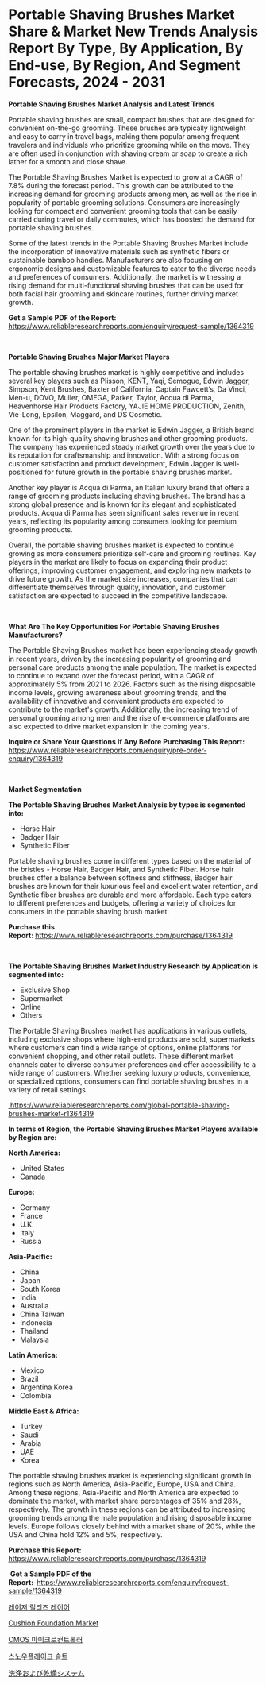 <p><h1>Portable Shaving Brushes Market Share & Market New Trends Analysis Report By Type, By Application, By End-use, By Region, And Segment Forecasts, 2024 - 2031</h1></p><p><strong>Portable Shaving Brushes Market Analysis and Latest Trends</strong></p>
<p><p>Portable shaving brushes are small, compact brushes that are designed for convenient on-the-go grooming. These brushes are typically lightweight and easy to carry in travel bags, making them popular among frequent travelers and individuals who prioritize grooming while on the move. They are often used in conjunction with shaving cream or soap to create a rich lather for a smooth and close shave.</p><p>The Portable Shaving Brushes Market is expected to grow at a CAGR of 7.8% during the forecast period. This growth can be attributed to the increasing demand for grooming products among men, as well as the rise in popularity of portable grooming solutions. Consumers are increasingly looking for compact and convenient grooming tools that can be easily carried during travel or daily commutes, which has boosted the demand for portable shaving brushes.</p><p>Some of the latest trends in the Portable Shaving Brushes Market include the incorporation of innovative materials such as synthetic fibers or sustainable bamboo handles. Manufacturers are also focusing on ergonomic designs and customizable features to cater to the diverse needs and preferences of consumers. Additionally, the market is witnessing a rising demand for multi-functional shaving brushes that can be used for both facial hair grooming and skincare routines, further driving market growth.</p></p>
<p><strong>Get a Sample PDF of the Report:&nbsp;</strong> <a href="https://www.reliableresearchreports.com/enquiry/request-sample/1364319">https://www.reliableresearchreports.com/enquiry/request-sample/1364319</a></p>
<p>&nbsp;</p>
<p><strong>Portable Shaving Brushes Major Market Players</strong></p>
<p><p>The portable shaving brushes market is highly competitive and includes several key players such as Plisson, KENT, Yaqi, Semogue, Edwin Jagger, Simpson, Kent Brushes, Baxter of California, Captain Fawcett’s, Da Vinci, Men-u, DOVO, Muller, OMEGA, Parker, Taylor, Acqua di Parma, Heavenhorse Hair Products Factory, YAJIE HOME PRODUCTION, Zenith, Vie-Long, Epsilon, Maggard, and DS Cosmetic.</p><p>One of the prominent players in the market is Edwin Jagger, a British brand known for its high-quality shaving brushes and other grooming products. The company has experienced steady market growth over the years due to its reputation for craftsmanship and innovation. With a strong focus on customer satisfaction and product development, Edwin Jagger is well-positioned for future growth in the portable shaving brushes market.</p><p>Another key player is Acqua di Parma, an Italian luxury brand that offers a range of grooming products including shaving brushes. The brand has a strong global presence and is known for its elegant and sophisticated products. Acqua di Parma has seen significant sales revenue in recent years, reflecting its popularity among consumers looking for premium grooming products.</p><p>Overall, the portable shaving brushes market is expected to continue growing as more consumers prioritize self-care and grooming routines. Key players in the market are likely to focus on expanding their product offerings, improving customer engagement, and exploring new markets to drive future growth. As the market size increases, companies that can differentiate themselves through quality, innovation, and customer satisfaction are expected to succeed in the competitive landscape.</p></p>
<p>&nbsp;</p>
<p><strong>What Are The Key Opportunities For Portable Shaving Brushes Manufacturers?</strong></p>
<p><p>The Portable Shaving Brushes market has been experiencing steady growth in recent years, driven by the increasing popularity of grooming and personal care products among the male population. The market is expected to continue to expand over the forecast period, with a CAGR of approximately 5% from 2021 to 2026. Factors such as the rising disposable income levels, growing awareness about grooming trends, and the availability of innovative and convenient products are expected to contribute to the market's growth. Additionally, the increasing trend of personal grooming among men and the rise of e-commerce platforms are also expected to drive market expansion in the coming years.</p></p>
<p><strong>Inquire or Share Your Questions If Any Before Purchasing This Report:</strong> <a href="https://www.reliableresearchreports.com/enquiry/pre-order-enquiry/1364319">https://www.reliableresearchreports.com/enquiry/pre-order-enquiry/1364319</a></p>
<p>&nbsp;</p>
<p><strong>Market Segmentation</strong></p>
<p><strong>The Portable Shaving Brushes Market Analysis by types is segmented into:</strong></p>
<p><ul><li>Horse Hair</li><li>Badger Hair</li><li>Synthetic Fiber</li></ul></p>
<p><p>Portable shaving brushes come in different types based on the material of the bristles - Horse Hair, Badger Hair, and Synthetic Fiber. Horse hair brushes offer a balance between softness and stiffness, Badger hair brushes are known for their luxurious feel and excellent water retention, and Synthetic fiber brushes are durable and more affordable. Each type caters to different preferences and budgets, offering a variety of choices for consumers in the portable shaving brush market.</p></p>
<p><strong>Purchase this Report:&nbsp;</strong><a href="https://www.reliableresearchreports.com/purchase/1364319">https://www.reliableresearchreports.com/purchase/1364319</a></p>
<p>&nbsp;</p>
<p><strong>The Portable Shaving Brushes Market Industry Research by Application is segmented into:</strong></p>
<p><ul><li>Exclusive Shop</li><li>Supermarket</li><li>Online</li><li>Others</li></ul></p>
<p><p>The Portable Shaving Brushes market has applications in various outlets, including exclusive shops where high-end products are sold, supermarkets where customers can find a wide range of options, online platforms for convenient shopping, and other retail outlets. These different market channels cater to diverse consumer preferences and offer accessibility to a wide range of customers. Whether seeking luxury products, convenience, or specialized options, consumers can find portable shaving brushes in a variety of retail settings.</p></p>
<p><a href="https://www.reliableresearchreports.com/global-portable-shaving-brushes-market-r1364319">&nbsp;https://www.reliableresearchreports.com/global-portable-shaving-brushes-market-r1364319</a></p>
<p><strong>In terms of Region, the Portable Shaving Brushes Market Players available by Region are:</strong></p>
<p>
    <p> <strong> North America: </strong>
        <ul>
            <li>United States</li>
            <li>Canada</li>
        </ul>
        </p> 
    <p> <strong> Europe: </strong>
        <ul>
            <li>Germany</li>
            <li>France</li>
            <li>U.K.</li>
            <li>Italy</li>
            <li>Russia</li>
        </ul>
        </p> 
    <p> <strong> Asia-Pacific: </strong>
        <ul>
            <li>China</li>
            <li>Japan</li>
            <li>South Korea</li>
            <li>India</li>
            <li>Australia</li>
            <li>China Taiwan</li>
            <li>Indonesia</li>
            <li>Thailand</li>
            <li>Malaysia</li>
        </ul>
        </p> 
    <p> <strong> Latin America: </strong>
        <ul>
            <li>Mexico</li>
            <li>Brazil</li>
            <li>Argentina Korea</li>
            <li>Colombia</li>
        </ul>
        </p> 
    <p> <strong> Middle East & Africa: </strong>
        <ul>
            <li>Turkey</li>
            <li>Saudi</li>
            <li>Arabia</li>
            <li>UAE</li>
            <li>Korea</li>
        </ul>
    </p>
    </p>
<p><p>The portable shaving brushes market is experiencing significant growth in regions such as North America, Asia-Pacific, Europe, USA and China. Among these regions, Asia-Pacific and North America are expected to dominate the market, with market share percentages of 35% and 28%, respectively. The growth in these regions can be attributed to increasing grooming trends among the male population and rising disposable income levels. Europe follows closely behind with a market share of 20%, while the USA and China hold 12% and 5%, respectively.</p></p>
<p><strong>Purchase this Report: </strong><a href="https://www.reliableresearchreports.com/purchase/1364319">https://www.reliableresearchreports.com/purchase/1364319</a></p>
<p>&nbsp;<strong>Get a Sample PDF of the Report:&nbsp;&nbsp;</strong><a href="https://www.reliableresearchreports.com/enquiry/request-sample/1364319">https://www.reliableresearchreports.com/enquiry/request-sample/1364319</a></p>
<p><strong></strong></p>
<p><p><a href="https://github.com/hzumrdvas204296/Market-Research-Report-List-2/blob/main/6414389153949.md">레이저 릴리즈 레이어</a></p><p><a href="https://github.com/liliskanaya73/Market-Research-Report-List-1/blob/main/cushion-foundation-market.md">Cushion Foundation Market</a></p><p><a href="https://github.com/apple8975768/Market-Research-Report-List-1/blob/main/1718270153948.md">CMOS 마이크로컨트롤러</a></p><p><a href="https://medium.com/@carmellalang1/%EB%88%88%EC%86%A1%EC%9D%B4-%EC%86%8C%EA%B8%88-%EC%8B%9C%EC%9E%A5-%EB%8F%99%ED%96%A5-%EB%B0%8F-%EB%B6%84%EC%84%9D-%EB%AF%B8%EB%9E%98-%EC%84%B1%EC%9E%A5%EC%9D%84-%EC%9C%84%ED%95%9C-%EA%B8%B0%ED%9A%8C%EC%99%80-%EB%8F%84%EC%A0%84-2024-2031-30a69d9a8f80">스노우플레이크 솔트</a></p><p><a href="https://medium.com/@reyeshowell655/%E6%B4%97%E6%BF%AF%E3%81%8A%E3%82%88%E3%81%B3%E4%B9%BE%E7%87%A5%E3%82%B7%E3%82%B9%E3%83%86%E3%83%A0%E5%B8%82%E5%A0%B4%E3%81%AE%E4%BA%88%E6%B8%AC-%E5%B8%82%E5%A0%B4%E5%8B%95%E5%90%91-%E3%81%9D%E3%81%97%E3%81%A6%E5%BD%B1%E9%9F%BF%E5%88%86%E6%9E%90-2024%E5%B9%B4%E3%81%8B%E3%82%892031%E5%B9%B4-5b1b69b09ad5">洗浄および乾燥システム</a></p></p>